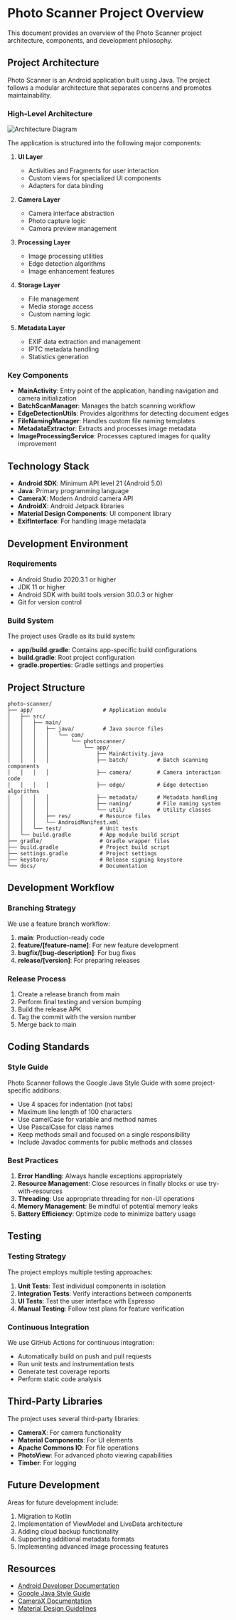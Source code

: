 # Photo Scanner Project Overview

This document provides an overview of the Photo Scanner project architecture, components, and development philosophy.

## Project Architecture

Photo Scanner is an Android application built using Java. The project follows a modular architecture that separates concerns and promotes maintainability.

### High-Level Architecture

![Architecture Diagram](../images/architecture-diagram.png)

The application is structured into the following major components:

1. **UI Layer**
   - Activities and Fragments for user interaction
   - Custom views for specialized UI components
   - Adapters for data binding
   
2. **Camera Layer**
   - Camera interface abstraction
   - Photo capture logic
   - Camera preview management
   
3. **Processing Layer**
   - Image processing utilities
   - Edge detection algorithms
   - Image enhancement features
   
4. **Storage Layer**
   - File management
   - Media storage access
   - Custom naming logic
   
5. **Metadata Layer**
   - EXIF data extraction and management
   - IPTC metadata handling
   - Statistics generation

### Key Components

- **MainActivity**: Entry point of the application, handling navigation and camera initialization
- **BatchScanManager**: Manages the batch scanning workflow
- **EdgeDetectionUtils**: Provides algorithms for detecting document edges
- **FileNamingManager**: Handles custom file naming templates
- **MetadataExtractor**: Extracts and processes image metadata
- **ImageProcessingService**: Processes captured images for quality improvement

## Technology Stack

- **Android SDK**: Minimum API level 21 (Android 5.0)
- **Java**: Primary programming language
- **CameraX**: Modern Android camera API
- **AndroidX**: Android Jetpack libraries
- **Material Design Components**: UI component library
- **ExifInterface**: For handling image metadata

## Development Environment

### Requirements

- Android Studio 2020.3.1 or higher
- JDK 11 or higher
- Android SDK with build tools version 30.0.3 or higher
- Git for version control

### Build System

The project uses Gradle as its build system:

- **app/build.gradle**: Contains app-specific build configurations
- **build.gradle**: Root project configuration
- **gradle.properties**: Gradle settings and properties

## Project Structure

```
photo-scanner/
├── app/                      # Application module
│   ├── src/
│   │   ├── main/
│   │   │   ├── java/         # Java source files
│   │   │   │   └── com/
│   │   │   │       └── photoscanner/
│   │   │   │           └── app/
│   │   │   │               ├── MainActivity.java
│   │   │   │               ├── batch/         # Batch scanning components
│   │   │   │               ├── camera/        # Camera interaction code
│   │   │   │               ├── edge/          # Edge detection algorithms
│   │   │   │               ├── metadata/      # Metadata handling
│   │   │   │               ├── naming/        # File naming system
│   │   │   │               └── util/          # Utility classes
│   │   │   ├── res/         # Resource files
│   │   │   └── AndroidManifest.xml
│   │   └── test/            # Unit tests
│   └── build.gradle         # App module build script
├── gradle/                  # Gradle wrapper files
├── build.gradle             # Project build script
├── settings.gradle          # Project settings
├── keystore/                # Release signing keystore
└── docs/                    # Documentation
```

## Development Workflow

### Branching Strategy

We use a feature branch workflow:

1. **main**: Production-ready code
2. **feature/[feature-name]**: For new feature development
3. **bugfix/[bug-description]**: For bug fixes
4. **release/[version]**: For preparing releases

### Release Process

1. Create a release branch from main
2. Perform final testing and version bumping
3. Build the release APK
4. Tag the commit with the version number
5. Merge back to main

## Coding Standards

### Style Guide

Photo Scanner follows the Google Java Style Guide with some project-specific additions:

- Use 4 spaces for indentation (not tabs)
- Maximum line length of 100 characters
- Use camelCase for variable and method names
- Use PascalCase for class names
- Keep methods small and focused on a single responsibility
- Include Javadoc comments for public methods and classes

### Best Practices

1. **Error Handling**: Always handle exceptions appropriately
2. **Resource Management**: Close resources in finally blocks or use try-with-resources
3. **Threading**: Use appropriate threading for non-UI operations
4. **Memory Management**: Be mindful of potential memory leaks
5. **Battery Efficiency**: Optimize code to minimize battery usage

## Testing

### Testing Strategy

The project employs multiple testing approaches:

1. **Unit Tests**: Test individual components in isolation
2. **Integration Tests**: Verify interactions between components
3. **UI Tests**: Test the user interface with Espresso
4. **Manual Testing**: Follow test plans for feature verification

### Continuous Integration

We use GitHub Actions for continuous integration:
- Automatically build on push and pull requests
- Run unit tests and instrumentation tests
- Generate test coverage reports
- Perform static code analysis

## Third-Party Libraries

The project uses several third-party libraries:

- **CameraX**: For camera functionality
- **Material Components**: For UI elements
- **Apache Commons IO**: For file operations
- **PhotoView**: For advanced photo viewing capabilities
- **Timber**: For logging

## Future Development

Areas for future development include:

1. Migration to Kotlin
2. Implementation of ViewModel and LiveData architecture
3. Adding cloud backup functionality
4. Supporting additional metadata formats
5. Implementing advanced image processing features

## Resources

- [Android Developer Documentation](https://developer.android.com/docs)
- [Google Java Style Guide](https://google.github.io/styleguide/javaguide.html)
- [CameraX Documentation](https://developer.android.com/training/camerax)
- [Material Design Guidelines](https://material.io/develop/android)

